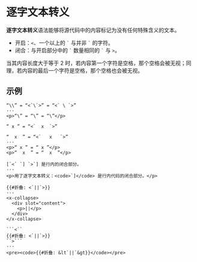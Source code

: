 # 逐字文本转义

**逐字文本转义**语法能够将源代码中的内容标记为没有任何特殊含义的文本。

- 开启：`<`、一个以上的 `` ` `` 与并非 `` ` `` 的字符。
- 闭合：与开启部分中的 `` ` `` 数量相同的 `` ` `` 与 `>`。

当其内容长度大于等于 2 时，若内容第一个字符是空格，那个空格会被无视；同<wbr />
理，若内容的最后一个字符是空格，那个空格也会被无视。

## 示例

```example
“\\” = “<`\`>” = “<` \ `>”
···
<p>“\” = “\” = “\”</p>
```

```example
“ x ” = “<`  x  `>”

“  x  ” = “<`   x   `>”
···
<p>“ x ” = “ x ”</p>
<p>“  x  ” = “  x  ”</p>
```

```example
[`<` `] `>`] 是行内的闭合部分。
···
<p>用了逐字文本转义：<code>`]</code> 是行内代码的闭合部分。</p>
```

```example
{{#折叠: <`||`>}}
···
<x-collapse>
  <div slot="content">
    <p>||</p>
  </div>
</x-collapse>
```

````example
```<``
{{#折叠: <`||`>}}
``>```
···
<pre><code>{{#折叠: &lt`||`&gt}}</code></pre>
````
